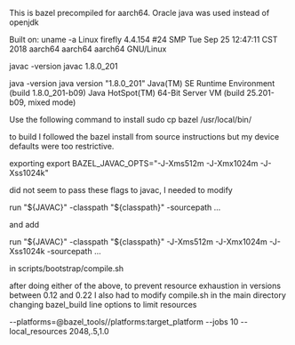 This is bazel precompiled for aarch64. Oracle java was used instead of openjdk

Built on:
uname -a
Linux firefly 4.4.154 #24 SMP Tue Sep 25 12:47:11 CST 2018 aarch64 aarch64 aarch64 GNU/Linux

javac -version
javac 1.8.0_201

java -version
java version "1.8.0_201"
Java(TM) SE Runtime Environment (build 1.8.0_201-b09)
Java HotSpot(TM) 64-Bit Server VM (build 25.201-b09, mixed mode)

Use the following command to install
sudo cp bazel /usr/local/bin/

to build I followed the bazel install from source instructions but my device defaults were too restrictive.

exporting 
export BAZEL_JAVAC_OPTS="-J-Xms512m -J-Xmx1024m -J-Xss1024k"

did not seem to pass these flags to javac, I needed to modify

run "${JAVAC}" -classpath "${classpath}" -sourcepath ...

and add

run "${JAVAC}" -classpath "${classpath}" -J-Xms512m -J-Xmx1024m -J-Xss1024k -sourcepath ...

in scripts/bootstrap/compile.sh


after doing either of the above, to prevent resource exhaustion in versions between 0.12 and 0.22 I also had to modify 
compile.sh in the main directory changing bazel_build line options to limit resources

--platforms=@bazel_tools//platforms:target_platform --jobs 10 --local_resources 2048,.5,1.0
